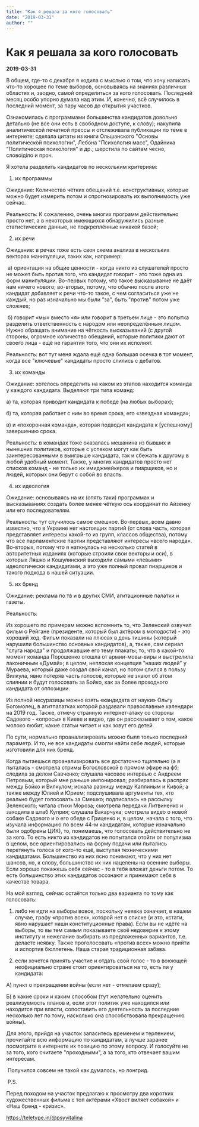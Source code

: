 ```yaml
---
title: "Как я решала за кого голосовать"
date: "2019-03-31"
author: ""
---
```


# Как я решала за кого голосовать

**2019-03-31** 

В общем, где-то с декабря я ходила с мыслью о том, что хочу написать что-то хорошее по теме выборов, основываясь на знаниях различных областях и, заодно, самой определиться за кого голосовать. Последний месяц особо упорно думала над этим. И, конечно, всё случилось в последний момент, за пару часов до открытия участков.

Ознакомилась с программами большинства кандидатов довольно детально (не все они есть в свободном доступе, к слову); накупила аналитической печатной прессы и отслеживала публикации по теме в интернете; сделала цитаты из книги Ольшанского "Основы политической психологии", Лебона "Психология масс", Одайника "Политическая психология" и др.; шерстила по сайтам чесно, словоіділо и проч.

Я хотела разделить кандидатов по нескольким критериям:

1. их программы 

Ожидание: Количество чётких обещаний т.е. конструктивных, которые можно будет измерить потом и спрогнозировать их выполнимость уже сейчас.

Реальность: К сожалению, очень многих программ действительно просто нет, а в некоторых имеющихся обнаружились разные статистические данные, не подкреплённые никакой базой;

2. их речи 

Ожидание: в речах тоже есть своя схема анализа в нескольких векторах манипуляции, таких как, например:

 а) ориентация на общие ценности - когда никто из слушателей просто не может быть против того, что кандидат говорит - это тоже одна из форм манипуляции. Во-первых потому, что такое высказывание не даёт нам ничего нового; во-вторых, потому, что обычно после этого кандидат добавляет к речи что-то такое, с чем согласиться уже не каждый, но раз изначально мы были "за", быть "против" потом уже сложнее;

 б) говорит «мы» вместо «я» или говорит в третьем лице - это попытка разделить ответственность с народом или неопределённым лицом. Нужно обращать внимание на чёткость высказываний (с другой стороны, огромное количество обещаний, которые политики дают от своего лица - ещё не гарантия того, что они их исполнят.

Реальность: вот тут меня ждала ещё одна большая осечка в тот момент, когда все "ключевые" кандидаты просто слились с дебатов.

3. их команды 

Ожидание: хотелось определить на каком из этапов находится команда у каждого кандидата. Выделяют три типа команд:

а) та, которая приводит кандидата к победе (на любых выборах);

б) та, которая работает с ним во время срока, его «звездная команда»;

в) и «похоронная команда», которая подводит кандидата к [успешному] завершению срока.

Реальность: в командах тоже оказалась мешанина из бывших и нынешних политиков, которые с успехом могут как быть заинтересованными в выигрыше кандидата, так и сбежать к другому в любой удобный момент. Также, у многих кандидатов просто нет списков команд - не только их имиджмейкеров и пиарщиков, но и людей, которых они берут с собой во власть.

4. их идеология 

Ожидание: основываясь на их (опять таки) программах и высказываниях создать более менее чёткую ось координат по Айзенку или его последователям.

Реальность: тут случилось самое смешное. Во-первых, всем давно известно, что в Украине нет настоящих партий (от слова часть, которая представляет интересы какой-то из групп, классов общества), потому что все парламентские партии представляют интересы «всего народа». Во-вторых, потому что я наткнулась на несколько статей в авторитетных изданиях (которые строили свои векторы и оси), в которых Ляшко и Кошулинский выходили самыми «левыми» идеологически кандидатами, а это уже полный провал пиарщиков и такого подхода в нашей ситуации.

5. их бренд 

Ожидание: реклама по тв и в других СМИ, агитационные палатки и газеты.

Реальность: 

Из хорошего по примерам можно вспомнить то, что Зеленский озвучил фильм о Рейгане (президенте, который был актёром в молодости) - это хороший ход. Фильм показали на плюсах в день тишины (который нарушили большинство основных кандидатов), а, также, сам сериал "слуга народа" и продолжавшие его тему плакаты; то, что в какой-то момент команда Порошенко отошла от армии-мовы-виры и выстрелила лаконичным «Думай»; в целом, неплохая концепция "наших людей" у Мураева, который даже создал свой канал, но потом слился в пользу Вилкула, явно потеряв часть голосов, которые не знают об этом слиянии и будут голосовать за Бойко, как за более проходного кандидата от оппозиции.

Из полной несуразицы можно взять «кандидата от науки» Ольгу Богомолец, в агитпалатках которой раздавали православные календари на 2019 год. Также, отмечу странную интернет-атаку со стороны Садового - «опросы» в Киеве и видео, где он рассказывает о том, какое молоко любит, какие статьи читает и как зовут его детей.

По сути, нормально проанализировать можно былл только последний параметр. И то, не все кандидаты смогли найти себе людей, которые изготовили для них бренд.

Когда пытаешься проанализировать все достаточно тщательно (а я пыталась - смотрела стримы Богословской в прямом эфире на фб; следила за делом Савченко; слушала часовое интервью с Андреем Петровым, который мне раньше импонировал; разбиралась в распрях между Бойко и Вилкулом; искала разницу между Каплиным и Кивой; а также между Юлией и Юрием; подслушивала аргументы тех, кто реально будет голосовать за Смешко; подписалась на рассылку Зеленского; читала стихи Мороза; смотрела передачи Литвиненко и заходила в штаб Куприя; слушала Вакарчука; смотрела видео о новой собаке Садового и о его обеде с Гриценко и, в целом, начала с того, что изучала информацию по всем 44-м кандидатам, которые изначально были одобрены ЦИК), то, понимаешь, что голосовать действительно не за кого. То есть никто из кандидатов не попытался отойти от популизма в целом, все ориентировались на форму подачи или пытались перетянуть голоса от кого-то ещё, выступая техническими кандидатами. Большинство из них ясно понимают, что у них нет шансов, но, к слову, большинство их них нацелены на осенние выборы. Если хорошо покажешь себя сейчас - то в тебя вложат деньги потом. То есть большинство этих кандидатов осознают и принимают себя в качестве товара.

На мой взгляд, сейчас остаётся только два варианта по тому как голосовать:

1) либо не идти на выборы вовсе, поскольку неявка означает, в нашем случае, графу «против всех», которой нет в списке (и это, кстати, явно нарушает наши конституционные права). Если вы не идёте на выборы, то вы тем самым показываете своё недоверие к этому институту и нежелание выбирать из предложенных вариантов, т.е. делаете неявку. Также проголосовать «против всех» можно прийти и испортив бюллетень. Наша старая традиционная забава.

2) если хочется принять участие и отдать свой голос - то в воюющей неофициально стране стоит ориентироваться на то, есть ли у кандидата:

А) пункт о прекращении войны (если нет - отметаем сразу);

Б) в какие сроки и каким способом (тут желательно оценить реализуемость планов и, если этот политик уже находился или находится при власти, сопоставить его деятельность за последние несколько лет по тому, насколько она способствовала прекращению войны).

Для этого, прийдя на участок запаситесь временем и терпением, прочитайте всю информацию по кандидатам, а лучше заранее посмотрите в интернете их позицию по этому вопросу. И голосуйте не за того, кого считаете "проходными", а за того, кто отвечает вашим интересам.

 Получился совсем не такой как думалось, но лонгрид.

 P.S.

Перед походом на участок предлагаю к просмотру два коротких художественных фильма с топ актёрами «Хвост виляет собакой» и «Наш бренд - кризис».

https://teletype.in/@psyvitalina